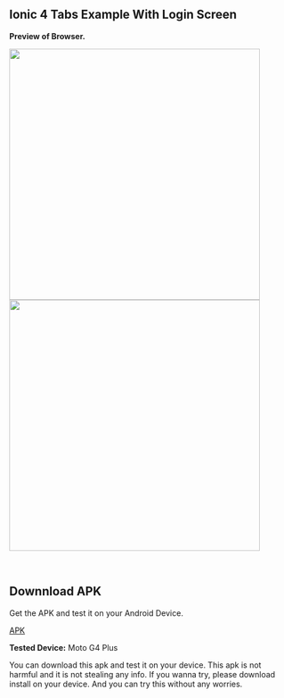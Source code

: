 ## Ionic 4 Tabs Example With Login Screen


<b>Preview of Browser.</b>
<p>
<img src="https://github.com/bharathirajatut/ionic4/blob/master/tabs-example/sc1.png" height="450px">
<img src="https://github.com/bharathirajatut/ionic4/blob/master/tabs-example/sc2.png" height="450px">
</p>
<br>

## Downnload APK

Get the APK and test it on your Android Device.

<a href="https://github.com/bharathirajatut/ionic4/tree/master/tabs-example/app-debug.apk">APK</a>

<b>Tested Device:</b>
Moto G4 Plus

You can download this apk and test it on your device. This apk is not harmful and it is not stealing any info. 
If you wanna try, please download install on your device. And you can try this without any worries.
